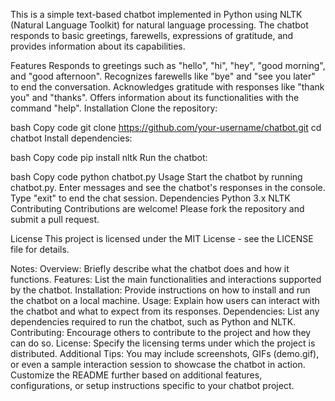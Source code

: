 This is a simple text-based chatbot implemented in Python using NLTK (Natural Language Toolkit) for natural language processing. The chatbot responds to basic greetings, farewells, expressions of gratitude, and provides information about its capabilities.

Features
Responds to greetings such as "hello", "hi", "hey", "good morning", and "good afternoon".
Recognizes farewells like "bye" and "see you later" to end the conversation.
Acknowledges gratitude with responses like "thank you" and "thanks".
Offers information about its functionalities with the command "help".
Installation
Clone the repository:

bash
Copy code
git clone https://github.com/your-username/chatbot.git
cd chatbot
Install dependencies:

bash
Copy code
pip install nltk
Run the chatbot:

bash
Copy code
python chatbot.py
Usage
Start the chatbot by running chatbot.py.
Enter messages and see the chatbot's responses in the console.
Type "exit" to end the chat session.
Dependencies
Python 3.x
NLTK
Contributing
Contributions are welcome! Please fork the repository and submit a pull request.

License
This project is licensed under the MIT License - see the LICENSE file for details.

Notes:
Overview: Briefly describe what the chatbot does and how it functions.
Features: List the main functionalities and interactions supported by the chatbot.
Installation: Provide instructions on how to install and run the chatbot on a local machine.
Usage: Explain how users can interact with the chatbot and what to expect from its responses.
Dependencies: List any dependencies required to run the chatbot, such as Python and NLTK.
Contributing: Encourage others to contribute to the project and how they can do so.
License: Specify the licensing terms under which the project is distributed.
Additional Tips:
You may include screenshots, GIFs (demo.gif), or even a sample interaction session to showcase the chatbot in action.
Customize the README further based on additional features, configurations, or setup instructions specific to your chatbot project.
